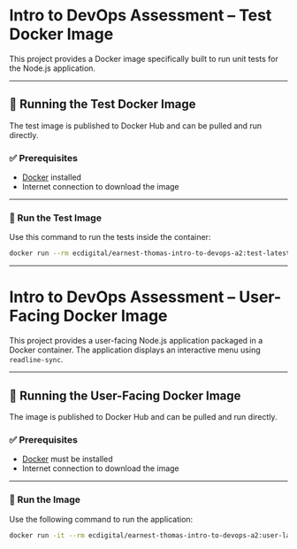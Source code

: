 
# Intro to DevOps Assessment – Test Docker Image

This project provides a Docker image specifically built to run unit tests for the Node.js application.

---

## 🧪 Running the Test Docker Image

The test image is published to Docker Hub and can be pulled and run directly.

### ✅ Prerequisites

- [Docker](https://docs.docker.com/get-docker/) installed
- Internet connection to download the image

---

### 🚀 Run the Test Image

Use this command to run the tests inside the container:

```bash
docker run --rm ecdigital/earnest-thomas-intro-to-devops-a2:test-latest
```

---

# Intro to DevOps Assessment – User-Facing Docker Image

This project provides a user-facing Node.js application packaged in a Docker container. The application displays an interactive menu using `readline-sync`.

---

## 🐳 Running the User-Facing Docker Image

The image is published to Docker Hub and can be pulled and run directly.

### ✅ Prerequisites

- [Docker](https://docs.docker.com/get-docker/) must be installed
- Internet connection to download the image

---

### 🚀 Run the Image

Use the following command to run the application:

```bash
docker run -it --rm ecdigital/earnest-thomas-intro-to-devops-a2:user-latest
```

